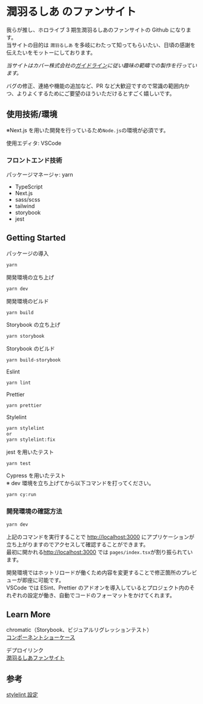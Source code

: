 # 潤羽るしあ のファンサイト

我らが推し、ホロライブ 3 期生潤羽るしあのファンサイトの Github になります。  
当サイトの目的は `潤羽るしあ` を多岐にわたって知ってもらいたい、日頃の感謝を伝えたいをモットーにしております。

_当サイトはカバー株式会社の[ガイドライン](https://www.hololive.tv/terms)に従い趣味の範疇での製作を行っています。_

バグの修正、連絡や機能の追加など、PR など大歓迎ですので常識の範囲内かつ、よりよくするためにご要望のほういただけるとすごく嬉しいです。

## 使用技術/環境

※Next.js を用いた開発を行っているため`Node.js`の環境が必須です。

使用エディタ: VSCode

### フロントエンド技術

パッケージマネージャ: yarn

- TypeScript
- Next.js
- sass/scss
- tailwind
- storybook
- jest

## Getting Started

パッケージの導入

```bash
yarn
```

開発環境の立ち上げ

```bash
yarn dev
```

開発環境のビルド

```bash
yarn build
```

Storybook の立ち上げ

```bash
yarn storybook
```

Storybook のビルド

```bash
yarn build-storybook
```

Eslint

```bash
yarn lint
```

Prettier

```bash
yarn prettier
```

Stylelint

```bash
yarn stylelint
or
yarn stylelint:fix
```

jest を用いたテスト

```bash
yarn test
```

Cypress を用いたテスト  
※ dev 環境を立ち上げてから以下コマンドを打ってください。

```bash
yarn cy:run
```

### 開発環境の確認方法

```bash
yarn dev
```

上記のコマンドを実行することで
[http://localhost:3000](http://localhost:3000) にアプリケーションが立ち上がりますのでアクセスして確認することができます。  
最初に開かれる[http://localhost:3000](http://localhost:3000) では `pages/index.tsx`が割り振られています。

開発環境ではホットリロードが働くため内容を変更することで修正箇所のプレビューが即座に可能です。  
VSCode では ESint、Prettier のアドオンを導入しているとプロジェクト内のそれぞれの設定が働き、自動でコードのフォーマットをかけてくれます。

## Learn More

chromatic（Storybook、ビジュアルリグレッションテスト）  
[コンポーネントショーケース](https://www.chromatic.com/builds?appId=6156d7f3f08a48003a031d56)

デプロイリンク  
[潤羽るしあファンサイト](https://www.uruharushia.work)

## 参考

[stylelint 設定](https://gist.github.com/buchiya4th/f4ca1be2ab98ee5a8098fa68a93e752c)
